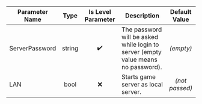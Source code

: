 | **Parameter Name** | **Type** | **Is Level Parameter** | **Description**                                                                   | **Default Value** |
| ------------------ | :------: | :--------------------: | --------------------------------------------------------------------------------- | :---------------: |
| ServerPassword     |  string  |           ✔️           | The password will be asked while login to server (empty value means no password). |     *(empty)*     |
| LAN                |   bool   |           ❌           | Starts game server as local server.                                               |   *(not passed)*  |
